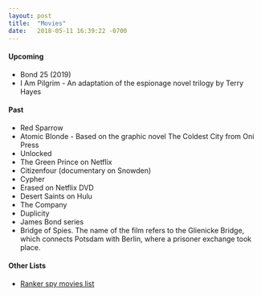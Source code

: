 ```yaml
---
layout: post
title:  "Movies"
date:   2018-05-11 16:39:22 -0700
---
```


#### Upcoming
* Bond 25 (2019)
* I Am Pilgrim - An adaptation of the espionage novel trilogy by Terry Hayes

#### Past
* Red Sparrow
* Atomic Blonde - Based on the graphic novel The Coldest City from Oni Press
* Unlocked
* The Green Prince on Netflix
* Citizenfour (documentary on Snowden)
* Cypher
* Erased on Netflix DVD
* Desert Saints on Hulu
* The Company
* Duplicity
* James Bond series
* Bridge of Spies. The name of the film refers to the Glienicke Bridge, which connects Potsdam with Berlin, where a prisoner exchange took place.

#### Other Lists
* [Ranker spy movies list](http://www.ranker.com/list/spy-movies-and-films/reference)
